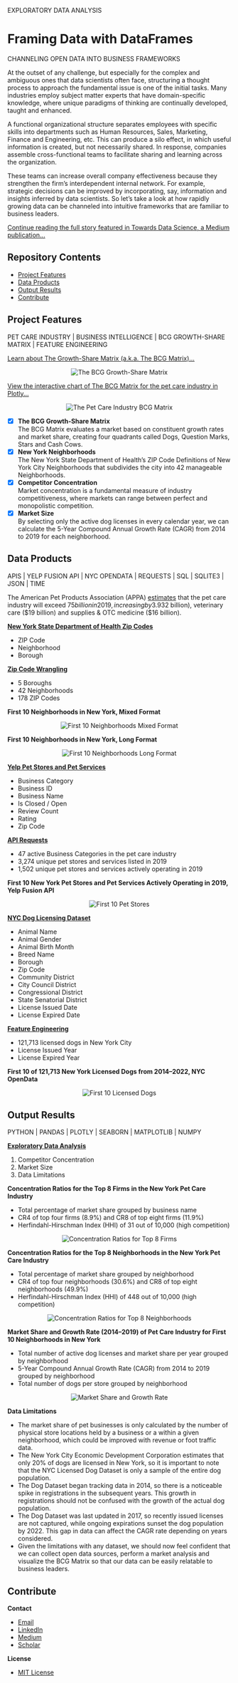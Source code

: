 EXPLORATORY DATA ANALYSIS
# Framing Data with DataFrames
CHANNELING OPEN DATA INTO BUSINESS FRAMEWORKS

At the outset of any challenge, but especially for the complex and ambiguous ones that data scientists often face, structuring a thought process to approach the fundamental issue is one of the initial tasks. Many industries employ subject matter experts that have domain-specific knowledge, where unique paradigms of thinking are continually developed, taught and enhanced.

A functional organizational structure separates employees with specific skills into departments such as Human Resources, Sales, Marketing, Finance and Engineering, etc. This can produce a silo effect, in which useful information is created, but not necessarily shared. In response, companies assemble cross-functional teams to facilitate sharing and learning across the organization.

These teams can increase overall company effectiveness because they strengthen the firm’s interdependent internal network. For example, strategic decisions can be improved by incorporating, say, information and insights inferred by data scientists. So let’s take a look at how rapidly growing data can be channeled into intuitive frameworks that are familiar to business leaders.

[Continue reading the full story featured in Towards Data Science, a Medium publication...](https://towardsdatascience.com/framing-data-with-dataframes-d9b7ce012be5?source=friends_link&sk=0866bef9af6443371ada8b3ed6753e67)

## Repository Contents

* [Project Features](#project-features)
* [Data Products](#data-products)
* [Output Results](#output-results)
* [Contribute](#contribute)

## Project Features
PET CARE INDUSTRY | BUSINESS INTELLIGENCE | BCG GROWTH-SHARE MATRIX | FEATURE ENGINEERING

[Learn about The Growth-Share Matrix (a.k.a. The BCG Matrix)...](https://hbr.org/2011/12/the-charts-that-changed-the-world)

<p align="center">
  <img src="/img/00_The_BCG_Matrix.gif" title="The BCG Growth-Share Matrix">
</p>

[View the interactive chart of The BCG Matrix for the pet care industry in Plotly...](https://plot.ly/~adam.c.dick/2/growth-share-matrix-of-licensed-dogs-in-new-york-by-neighborhood/)

<p align="center">
  <img src="/img/01_Growth_Share_Matrix_of_Licensed_Dogs.jpeg" title="The Pet Care Industry BCG Matrix">
</p>

- [x] **The BCG Growth-Share Matrix**<br>
The BCG Matrix evaluates a market based on constituent growth rates and market share, creating four quadrants called Dogs, Question Marks, Stars and Cash Cows.
- [x] **New York Neighborhoods**<br>
The New York State Department of Health’s ZIP Code Definitions of New York City Neighborhoods that subdivides the city into 42 manageable Neighborhoods.
- [x] **Competitor Concentration**<br>
Market concentration is a fundamental measure of industry competitiveness, where markets can range between perfect and monopolistic competition.
- [x] **Market Size**<br>
By selecting only the active dog licenses in every calendar year, we can calculate the 5-Year Compound Annual Growth Rate (CAGR) from 2014 to 2019 for each neighborhood.

## Data Products
APIS | YELP FUSION API | NYC OPENDATA | REQUESTS | SQL | SQLITE3 | JSON | TIME

The American Pet Products Association (APPA) [estimates](https://www.americanpetproducts.org/press_releasedetail.asp?id=191) that the pet care industry will exceed $75 billion in 2019, increasing by 3.9% over the previous year. Consumer spending categories are led by pet food ($32 billion), veterinary care ($19 billion) and supplies & OTC medicine ($16 billion).

**[New York State Department of Health Zip Codes](https://www.health.ny.gov/statistics/cancer/registry/appendix/neighborhoods.htm)**
* ZIP Code
* Neighborhood
* Borough

**[Zip Code Wrangling](https://github.com/acdick/framing_data_with_dataframes/blob/master/src/01_Neighborhoods.ipynb)**
* 5 Boroughs
* 42 Neighborhoods
* 178 ZIP Codes

**First 10 Neighborhoods in New York, Mixed Format**<br>

<p align="center">
  <img src="/img/02_First_10_Neighborhoods_Mixed_Format.png" title="First 10 Neighborhoods Mixed Format">
</p>

**First 10 Neighborhoods in New York, Long Format**<br>

<p align="center">
  <img src="/img/03_First_10_Neighborhoods_Long_Format.png" title="First 10 Neighborhoods Long Format">
</p>

**[Yelp Pet Stores and Pet Services](https://www.yelp.com/fusion)**
* Business Category
* Business ID
* Business Name
* Is Closed / Open
* Review Count
* Rating
* Zip Code

**[API Requests](https://github.com/acdick/framing_data_with_dataframes/blob/master/src/02_Pet_Stores_and_Services.ipynb)**
* 47 active Business Categories in the pet care industry
* 3,274 unique pet stores and services listed in 2019
* 1,502 unique pet stores and services actively operating in 2019

**First 10 New York Pet Stores and Pet Services Actively Operating in 2019, Yelp Fusion API**<br>

<p align="center">
  <img src="/img/04_First_10_Pet_Stores.png" title="First 10 Pet Stores">
</p>

**[NYC Dog Licensing Dataset](https://data.cityofnewyork.us/Health/NYC-Dog-Licensing-Dataset/nu7n-tubp)**
* Animal Name
* Animal Gender
* Animal Birth Month
* Breed Name
* Borough
* Zip Code
* Community District
* City Council District
* Congressional District
* State Senatorial District
* License Issued Date
* License Expired Date

**[Feature Engineering](https://github.com/acdick/framing_data_with_dataframes/blob/master/src/03_Dogs.ipynb)**
* 121,713 licensed dogs in New York City
* License Issued Year
* License Expired Year

**First 10 of 121,713 New York Licensed Dogs from 2014–2022, NYC OpenData**<br>
<p align="center">
  <img src="/img/07_First_10_Licensed_Dogs.png" title="First 10 Licensed Dogs">
</p>

## Output Results
PYTHON | PANDAS | PLOTLY | SEABORN | MATPLOTLIB | NUMPY

**[Exploratory Data Analysis](https://github.com/acdick/framing_data_with_dataframes/blob/master/src/04_Exploratory_Data_Analysis.ipynb)**
1. Competitor Concentration
2. Market Size
3. Data Limitations

**Concentration Ratios for the Top 8 Firms in the New York Pet Care Industry**
* Total percentage of market share grouped by business name
* CR4 of top four firms (8.9%) and CR8 of top eight firms (11.9%)
* Herfindahl-Hirschman Index (HHI) of 31 out of 10,000 (high competition)

<p align="center">
  <img src="/img/05_Concentration_Ratios_for_Top_8_Firms.png" title="Concentration Ratios for Top 8 Firms">
</p>

**Concentration Ratios for the Top 8 Neighborhoods in the New York Pet Care Industry**
* Total percentage of market share grouped by neighborhood
* CR4 of top four neighborhoods (30.6%) and CR8 of top eight neighborhoods (49.9%)
* Herfindahl-Hirschman Index (HHI) of 448 out of 10,000 (high competition)

<p align="center">
  <img src="/img/06_Concentration_Ratios_for_Top_8_Neighborhoods.png" title="Concentration Ratios for Top 8 Neighborhoods">
</p>

**Market Share and Growth Rate (2014–2019) of Pet Care Industry for First 10 Neighborhoods in New York**
* Total number of active dog licenses and market share per year grouped by neighborhood
* 5-Year Compound Annual Growth Rate (CAGR) from 2014 to 2019 grouped by neighborhood
* Total number of dogs per store grouped by neighborhood

<p align="center">
  <img src="/img/08_Market_Share_and_Growth_Rate.png" title="Market Share and Growth Rate">
</p>

**Data Limitations**
* The market share of pet businesses is only calculated by the number of physical store locations held by a business or a within a given neighborhood, which could be improved with revenue or foot traffic data.
* The New York City Economic Development Corporation estimates that only 20% of dogs are licensed in New York, so it is important to note that the NYC Licensed Dog Dataset is only a sample of the entire dog population.
* The Dog Dataset began tracking data in 2014, so there is a noticeable spike in registrations in the subsequent years. This growth in registrations should not be confused with the growth of the actual dog population.
* The Dog Dataset was last updated in 2017, so recently issued licenses are not captured, while ongoing expirations sunset the dog population by 2022. This gap in data can affect the CAGR rate depending on years considered.
* Given the limitations with any dataset, we should now feel confident that we can collect open data sources, perform a market analysis and visualize the BCG Matrix so that our data can be easily relatable to business leaders.

## Contribute

**Contact**
* [Email](mailto:adam.c.dick@gmail.com)
* [LinkedIn](https://www.linkedin.com/in/adamcdick/)
* [Medium](https://medium.com/@adam.c.dick)
* [Scholar](https://scholar.google.com/citations?user=eMO88ogAAAAJ&hl=en)

**License**
* [MIT License](https://github.com/acdick/framing_data_with_dataframes/blob/master/LICENSE)